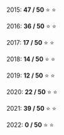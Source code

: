 
2015: **47 / 50** :star: :star:

2016: **36 / 50** :star: :star:

2017: **17 / 50** :star: :star:

2018: **14 / 50** :star: :star:

2019: **12 / 50** :star: :star:

2020: **22 / 50** :star: :star:

2021: **39 / 50** :star: :star:

2022: **0 / 50** :star: :star:
